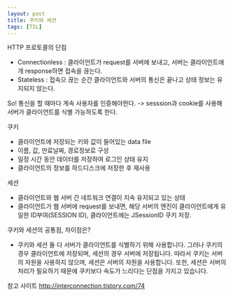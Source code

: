 ```yaml
---
layout: post
title: 쿠키와 세션
tags: [TIL]
---
```

HTTP 프로토콜의 단점
- Connectionless : 클라이언트가 request를 서버에 보내고, 서버는 클라이언트애개 response하면 접속을 끊는다. 
- Stateless : 접속으 끊는 순간 클라이언트와 서버의 통신은 끝나고 상태 정보는 유지되지 않는다.

So! 통신을 할 때마다 계속 사용자를 인증해야한다. 
-> sesssion과 cookie를 사용해 서버가 클라이언트를 식별 가능하도록 한다.

쿠키
- 클라이언트에 저장되는 키와 값이 들어있는 data file
- 이름, 값, 만료날짜, 경로정보로 구성
- 일정 시간 동안 데이터를 저장하여 로그인 상태 유지
- 클라이언트의 정보를 하드디스크에 저장한 후 재사용

세션
- 클라이언트와 웹 서버 간 네트워크 연결이 지속 유지되고 있는 상태   
- 클라이언트가 웹 서버에 request를 보내면, 해당 서버의 엔진이 클라이언트에게 유일한 ID부여(SESSION ID), 클라이언트에는 JSessionID 쿠키 저장.

쿠키와 세션의 공통점, 차이점은?
- 쿠키와 세션 둘 다 서버가 클라이언트를 식별하기 위해 사용합니다. 그러나 쿠키의 경우 클라이언트에 저장되며, 세션의 경우 서버에 저장됩니다. 따라서 쿠키는 서버의 자원을 사용하지 않으며, 세션은 서버의 자원을 사용합니다. 또한, 세션은 서버의 처리가 필요하기 때문에 쿠키보다 속도가 느리다는 단점을 가지고 있습니다.

참고 사이트
http://interconnection.tistory.com/74